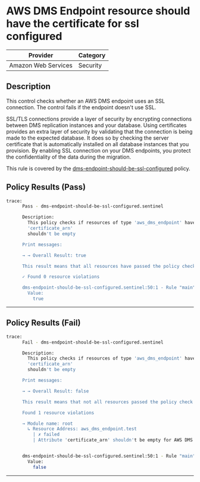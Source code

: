 # AWS DMS Endpoint resource should have the certificate for ssl configured

| Provider            | Category  |
| ------------------- | --------  |
| Amazon Web Services |  Security |

## Description

This control checks whether an AWS DMS endpoint uses an SSL connection. The control fails if the endpoint doesn't use SSL.

SSL/TLS connections provide a layer of security by encrypting connections between DMS replication instances and your database. Using certificates provides an extra layer of security by validating that the connection is being made to the expected database. It does so by checking the server certificate that is automatically installed on all database instances that you provision. By enabling SSL connection on your DMS endpoints, you protect the confidentiality of the data during the migration.

This rule is covered by the [dms-endpoint-should-be-ssl-configured](../../policies/dms-endpoint-should-be-ssl-configured.sentinel) policy.

## Policy Results (Pass)

```bash
trace:
      Pass - dms-endpoint-should-be-ssl-configured.sentinel

      Description:
        This policy checks if resources of type 'aws_dms_endpoint' have the
        'certificate_arn'
        shouldn't be empty

      Print messages:

      → → Overall Result: true

      This result means that all resources have passed the policy check for the policy dms-endpoint-should-be-ssl-configured.

      ✓ Found 0 resource violations

      dms-endpoint-should-be-ssl-configured.sentinel:50:1 - Rule "main"
        Value:
          true
```

---

## Policy Results (Fail)

```bash
trace:
      Fail - dms-endpoint-should-be-ssl-configured.sentinel

      Description:
        This policy checks if resources of type 'aws_dms_endpoint' have the
        'certificate_arn'
        shouldn't be empty

      Print messages:

      → → Overall Result: false

      This result means that not all resources passed the policy check and the protected behavior is not allowed for the policy dms-endpoint-should-be-ssl-configured.

      Found 1 resource violations

      → Module name: root
        ↳ Resource Address: aws_dms_endpoint.test
          | ✗ failed
          | Attribute 'certificate_arn' shouldn't be empty for AWS DMS Endpoint. Refer to https://docs.aws.amazon.com/securityhub/latest/userguide/dms-controls.html#dms-9 for more details.


      dms-endpoint-should-be-ssl-configured.sentinel:50:1 - Rule "main"
        Value:
          false
```

---
